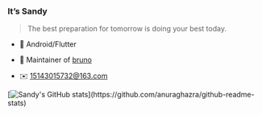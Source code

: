 ### It’s Sandy

<blockquote>The best preparation for tomorrow is doing your best today.</blockquote>

- 🌱  Android/Flutter

- 👯 Maintainer of [bruno](https://github.com/LianjiaTech/bruno) 

- :envelope: 15143015732@163.com

[![Sandy's GitHub stats](https://github-readme-stats.vercel.app/api?username=zhoujuanjuan&hide=prs,)](https://github.com/anuraghazra/github-readme-stats)






<!--
**zhoujuanjuan/zhoujuanjuan** is a ✨ _special_ ✨ repository because its `README.md` (this file) appears on your GitHub profile.

Here are some ideas to get you started:

- 🔭 I’m currently working on ...
- 🌱 I’m currently learning ...
- 👯 I’m looking to collaborate on ...
- 🤔 I’m looking for help with ...
- 💬 Ask me about ...
- 📫 How to reach me: ...
- 😄 Pronouns: ...
- ⚡ Fun fact: ...
-->
